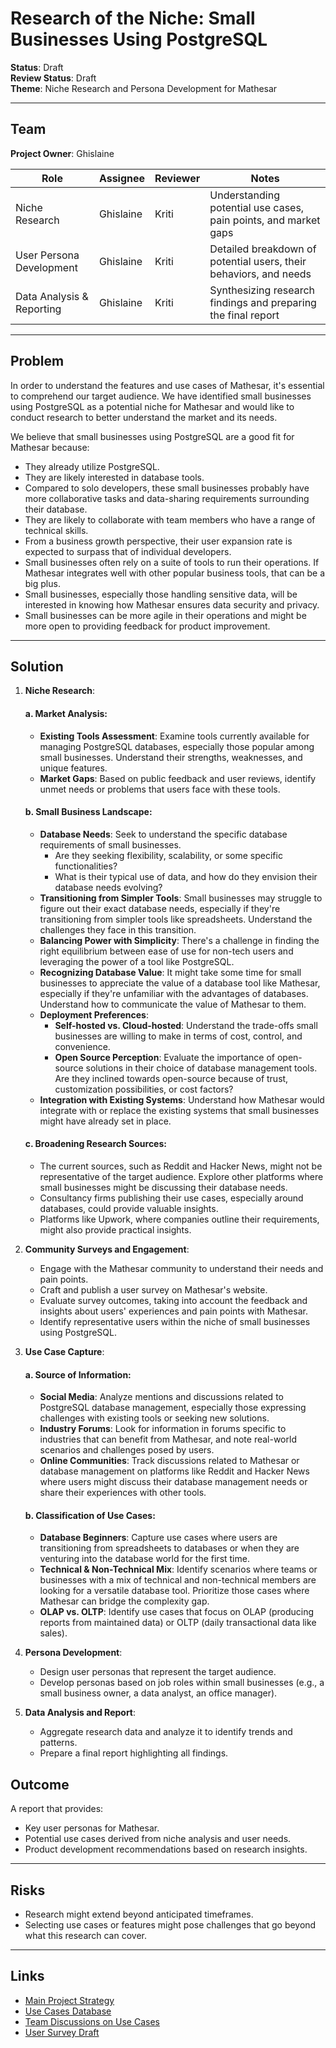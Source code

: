 # Research of the Niche: Small Businesses Using PostgreSQL

**Status**: Draft  
**Review Status**: Draft  
**Theme**: Niche Research and Persona Development for Mathesar

---

## Team

**Project Owner**: Ghislaine

| Role                        | Assignee     | Reviewer | Notes                                                        |
| --------------------------- | ------------ | -------- | ------------------------------------------------------------ |
| Niche Research             | Ghislaine    | Kriti    | Understanding potential use cases, pain points, and market gaps |
| User Persona Development    | Ghislaine    | Kriti    | Detailed breakdown of potential users, their behaviors, and needs |
| Data Analysis & Reporting   | Ghislaine    | Kriti    | Synthesizing research findings and preparing the final report |

---

## Problem

In order to understand the features and use cases of Mathesar, it's essential to comprehend our target audience. We have identified small businesses using PostgreSQL as a potential niche for Mathesar and would like to conduct research to better understand the market and its needs.

We believe that small businesses using PostgreSQL are a good fit for Mathesar because:

- They already utilize PostgreSQL.
- They are likely interested in database tools.
- Compared to solo developers, these small businesses probably have more collaborative tasks and data-sharing requirements surrounding their database.
- They are likely to collaborate with team members who have a range of technical skills.
- From a business growth perspective, their user expansion rate is expected to surpass that of individual developers.
- Small businesses often rely on a suite of tools to run their operations. If Mathesar integrates well with other popular business tools, that can be a big plus.
- Small businesses, especially those handling sensitive data, will be interested in knowing how Mathesar ensures data security and privacy.
- Small businesses can be more agile in their operations and might be more open to providing feedback for product improvement.

---

## Solution

1. **Niche Research**:
   #### a. Market Analysis:
      - **Existing Tools Assessment**: Examine tools currently available for managing PostgreSQL databases, especially those popular among small businesses. Understand their strengths, weaknesses, and unique features.
      - **Market Gaps**: Based on public feedback and user reviews, identify unmet needs or problems that users face with these tools.
   
   #### b. Small Business Landscape:
      - **Database Needs**: Seek to understand the specific database requirements of small businesses.
        - Are they seeking flexibility, scalability, or some specific functionalities?
        - What is their typical use of data, and how do they envision their database needs evolving?
      - **Transitioning from Simpler Tools**: Small businesses may struggle to figure out their exact database needs, especially if they're transitioning from simpler tools like spreadsheets. Understand the challenges they face in this transition.
      - **Balancing Power with Simplicity**: There's a challenge in finding the right equilibrium between ease of use for non-tech users and leveraging the power of a tool like PostgreSQL.
      - **Recognizing Database Value**: It might take some time for small businesses to appreciate the value of a database tool like Mathesar, especially if they're unfamiliar with the advantages of databases. Understand how to communicate the value of Mathesar to them.
      - **Deployment Preferences**:
        - **Self-hosted vs. Cloud-hosted**: Understand the trade-offs small businesses are willing to make in terms of cost, control, and convenience.
        - **Open Source Perception**: Evaluate the importance of open-source solutions in their choice of database management tools. Are they inclined towards open-source because of trust, customization possibilities, or cost factors?
      - **Integration with Existing Systems**: Understand how Mathesar would integrate with or replace the existing systems that small businesses might have already set in place.

   #### c. Broadening Research Sources:
      - The current sources, such as Reddit and Hacker News, might not be representative of the target audience. Explore other platforms where small businesses might be discussing their database needs.
      - Consultancy firms publishing their use cases, especially around databases, could provide valuable insights.
      - Platforms like Upwork, where companies outline their requirements, might also provide practical insights.

3. **Community Surveys and Engagement**:

   - Engage with the Mathesar community to understand their needs and pain points.
   - Craft and publish a user survey on Mathesar's website.
   - Evaluate survey outcomes, taking into account the feedback and insights about users' experiences and pain points with Mathesar.
   - Identify representative users within the niche of small businesses using PostgreSQL.

4. **Use Case Capture**:

   #### a. Source of Information:
      - **Social Media**: Analyze mentions and discussions related to PostgreSQL database management, especially those expressing challenges with existing tools or seeking new solutions.
      - **Industry Forums**: Look for information in forums specific to industries that can benefit from Mathesar, and note real-world scenarios and challenges posed by users.
      - **Online Communities**: Track discussions related to Mathesar or database management on platforms like Reddit and Hacker News where users might discuss their database management needs or share their experiences with other tools.
   
   #### b. Classification of Use Cases:
      - **Database Beginners**: Capture use cases where users are transitioning from spreadsheets to databases or when they are venturing into the database world for the first time.
      - **Technical & Non-Technical Mix**: Identify scenarios where teams or businesses with a mix of technical and non-technical members are looking for a versatile database tool. Prioritize those cases where Mathesar can bridge the complexity gap.
      - **OLAP vs. OLTP**: Identify use cases that focus on OLAP (producing reports from maintained data) or OLTP (daily transactional data like sales).

5. **Persona Development**:
   - Design user personas that represent the target audience.
   - Develop personas based on job roles within small businesses (e.g., a small business owner, a data analyst, an office manager).

6. **Data Analysis and Report**:
   - Aggregate research data and analyze it to identify trends and patterns.
   - Prepare a final report highlighting all findings.

## Outcome

A report that provides:

- Key user personas for Mathesar.
- Potential use cases derived from niche analysis and user needs.
- Product development recommendations based on research insights.

---

## Risks

- Research might extend beyond anticipated timeframes.
- Selecting use cases or features might pose challenges that go beyond what this research can cover.

---

## Links

- [Main Project Strategy](https://hackmd.io/Ys9xfGZBTK-OaSCTrKPxNw)
- [Use Cases Database](https://internal.mathesar.org/db/mathesar_tables/14/)
- [Team Discussions on Use Cases](https://hackmd.io/zYChtLI2RSiSs8-61zN3Yw)
- [User Survey Draft](https://hackmd.io/NI4LU3GrQ62vl5_nyOa2LA)
